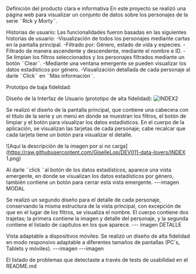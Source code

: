  Definición del producto clara e informativa
 En este proyecto se realizó una página web para visualizar un conjunto de datos sobre los personajes de la serie ¨Rick y Morty¨. 


 Historias de usuario:
 Las funcionalidades fueron basadas en las siguientes historias de usuario:
-Visualización de todos los personajes mediante cartas en la pantalla principal.
-Filtrado por: Género, estado de vida y especies.
-Filtrado de manera ascendente y descendente, mediante el nombre e ID.
-Se limpian los filtros seleccionados y los personajes filtrados mediante un botón ¨Clear¨.
-Mediante una ventana emergente se pueden visualizar los datos estadísticos por género.
-Visualización detallada de cada personaje al darle ¨Click¨ en ¨Más información¨.

Prototipo de baja fidelidad:


Diseño de la Interfaz de Usuario (prototipo de alta fidelidad):
![INDEX2](https://github.com/GiselleLop/DEV011-data-lovers/assets/127615391/105ba4e6-7993-49ae-89f9-b47f9012f5a0)

Se realizó el diseño de la pantalla principal, que contiene una cabecera con el título de la serie y un menú en donde se muestran los filtros, el botón de limpiar y el botón para visualizar los datos estadísticos. 
En el cuerpo de la aplicación, se visualizan las tarjetas de cada personaje; cabe recalcar que cada tarjeta tiene un botón para visualizar el detalle.

 <span>![</span><span>Aquí la descripción de la imagen por si no carga</span><span>]</span><span>(</span><span>https://raw.githubusercontent.com/GiselleLop/DEV011-data-lovers/INDEX 1.png</span><span>)</span>


Al darle ¨click ¨al botón de los datos estadísticos, aparece una vista emergente, en donde se visualizan los datos estadísticos por género, también contiene un botón para cerrar esta vista emergente.
 ---imagen MODAL


Se realizó un segundo diseño para el detalle de cada personaje, conservando la misma estructura de la vista principal, con excepción de que en el lugar de los filtros, se visualiza el nombre.
El cuerpo contiene dos trajetas; la primera contiene la imagen y detalle del personaje, y la segunda contiene el listado de capítulos en los que aparece.
--- imagen DETALLE

Vista adaptable a dispositivos móviles:
Se realizó un diseño de alta fidelidad en modo responsivo adaptable a diferentes tamaños de pantallas (PC´s, Tablets y móviles).
---imagen 
---imagen 


 El listado de problemas que detectaste a través de tests de usabilidad en el README.md

